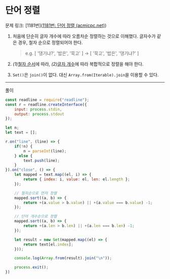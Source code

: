 # 단어 정렬

문제 링크: [1181번]([1181번: 단어 정렬 (acmicpc.net)](https://www.acmicpc.net/problem/1181))

1. 처음에 단순히 글자 개수에 따라 오름차순 정렬하는 것으로 이해했다. 글자수가 같은 경우, 철자 순으로 정렬되어야 한다.

   > e.g. [ '댕기냐?', '밥은', '묵고' ] -> [ '묵고', '밥은', '댕기냐?' ] 

2. *(1)*<u>철자 순서</u>에 따라, *(2)*<u>글자 개수</u>에 따라 복합적으로 정렬을 해야 한다.

2. `Set()`은 `join()`이 없다. 대신 `Array.from(Iterable).join`을 이용할 수 있다.

---

풀이

```javascript
const readline = require("readline");
const r = readline.createInterface({
    input: process.stdin,
    output: process.stdout
});

let n;
let text = [];

r.on("line", (line) => {
    if(!n) {
        n = parseInt(line);
    } else {
        text.push(line);
    }
}).on("close", () => {
    let mapped = text.map((el, i) => {
        return { index: i, value: el, len: el.length };
    });

    // 철자순으로 먼저 정렬
    mapped.sort((a, b) => {
        return +(a.value > b.value) || +(a.value === b.value) -1;
    });

    // 단어 개수순으로 정렬
    mapped.sort((a, b) => {
        return +(a.len > b.len) || +(a.len === b.len) -1;
    });

    let result = new Set(mapped.map((el) => {
        return text[el.index];
    }));

    console.log(Array.from(result).join("\n"));

    process.exit();
})
```





